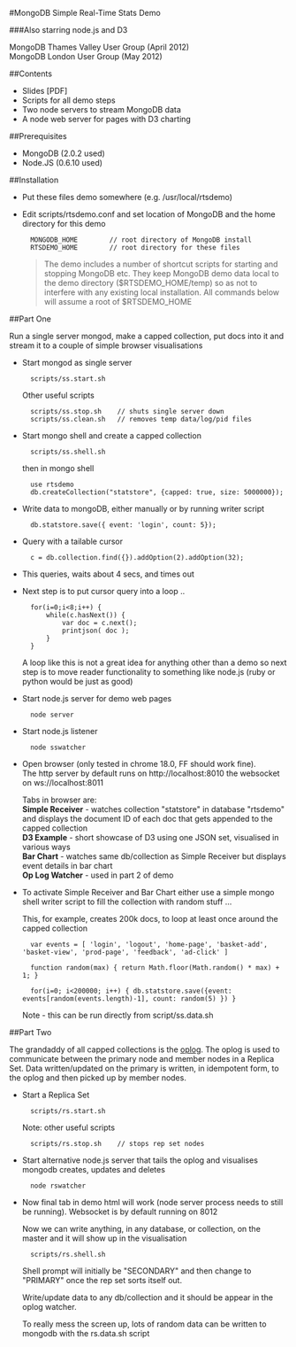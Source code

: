 

#MongoDB Simple Real-Time Stats Demo

###Also starring node.js and D3

MongoDB Thames Valley User Group (April 2012)  
MongoDB London User Group (May 2012)  

##Contents

- Slides [PDF]
- Scripts for all demo steps
- Two node servers to stream MongoDB data
- A node web server for pages with D3 charting

##Prerequisites

- MongoDB (2.0.2 used)
- Node.JS (0.6.10 used)

##Installation

- Put these files demo somewhere (e.g. /usr/local/rtsdemo)
- Edit scripts/rtsdemo.conf and set location of MongoDB and the home directory for this demo

    	MONGODB_HOME        // root directory of MongoDB install  
    	RTSDEMO_HOME        // root directory for these files  

	> The demo includes a number of shortcut scripts for starting and stopping MongoDB etc. They
keep MongoDB demo data local to the demo directory ($RTSDEMO_HOME/temp) so as not to interfere
with any existing local installation. All commands below will assume a root of $RTSDEMO_HOME

##Part One

Run a single server mongod, make a capped collection, put docs into it and stream it to a couple of simple browser visualisations

- Start mongod as single server

  		scripts/ss.start.sh

	Other useful scripts
	
		scripts/ss.stop.sh    // shuts single server down   
  		scripts/ss.clean.sh   // removes temp data/log/pid files  

- Start mongo shell and create a capped collection

  		scripts/ss.shell.sh
  	
	then in mongo shell

		use rtsdemo
		db.createCollection("statstore", {capped: true, size: 5000000});

- Write data to mongoDB, either manually or by running writer script

  		db.statstore.save({ event: 'login', count: 5});

- Query with a tailable cursor

  		c = db.collection.find({}).addOption(2).addOption(32);

- This queries, waits about 4 secs, and times out

- Next step is to put cursor query into a loop ..

  		for(i=0;i<8;i++) {
        	while(c.hasNext()) {
             	var doc = c.next();
             	printjson( doc );
        	}
  		}

	A loop like this is not a great idea for anything other than a demo
so next step is to move reader functionality to something like node.js
(ruby or python would be just as good)

- Start node.js server for demo web pages

  		node server

- Start node.js listener

  		node sswatcher

- Open browser (only tested in chrome 18.0, FF should work fine).  
The http server by default runs on http://localhost:8010 the websocket on ws://localhost:8011  

	Tabs in browser are:  
	**Simple Receiver** - watches collection "statstore" in database "rtsdemo" and displays the document ID of each doc that gets appended to the capped collection  
	**D3 Example** - short showcase of D3 using one JSON set, visualised in various ways  
	**Bar Chart** - watches same db/collection as Simple Receiver but displays event details in bar chart  
	**Op Log Watcher** - used in part 2 of demo  
	
- To activate Simple Receiver and Bar Chart either use a simple mongo shell writer script to fill the collection with random stuff …
    
	This, for example, creates 200k docs, to loop at least once around the capped collection

  		var events = [ 'login', 'logout', 'home-page', 'basket-add', 'basket-view', 'prod-page', 'feedback', 'ad-click' ]

  		function random(max) { return Math.floor(Math.random() * max) + 1; }

  		for(i=0; i<200000; i++) { db.statstore.save({event: events[random(events.length)-1], count: random(5) }) }

	Note - this can be run directly from script/ss.data.sh

##Part Two

The grandaddy of all capped collections is the [oplog](http://www.mongodb.org/display/DOCS/Replica+Sets+-+Oplog). The oplog is used to communicate between the primary node and member nodes in a Replica Set. Data written/updated on the primary is written, in idempotent form, to the oplog and then picked up by member nodes.

- Start a Replica Set

  		scripts/rs.start.sh

	Note: other useful scripts

  		scripts/rs.stop.sh    // stops rep set nodes

- Start alternative node.js server that tails the oplog and visualises mongodb creates, updates and deletes

  		node rswatcher

- Now final tab in demo html will work (node server process needs to still be running). Websocket is by default running on 8012

	Now we can write anything, in any database, or collection, on the master and it will show up in the visualisation

		scripts/rs.shell.sh
		  
	Shell prompt will initially be "SECONDARY" and then change to "PRIMARY" once the rep set sorts itself out.
	
	Write/update data to any db/collection and it should be appear in the oplog watcher.
	
	To really mess the screen up, lots of random data can be written to mongodb with the rs.data.sh script


